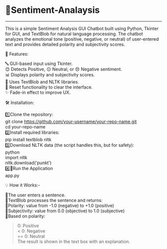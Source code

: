 # 🧠Sentiment-Analaysis
---
This is a simple Sentiment Analysis GUI Chatbot built using Python, Tkinter for GUI, and TextBlob for natural language processing. The chatbot analyzes the emotional tone (positive, negative, or neutral) of user-entered text and provides detailed polarity and subjectivity scores.

📌 Features:<br>

🔤 GUI-based input using Tkinter.<br>
😊 Detects Positive, 😐 Neutral, or 😞 Negative sentiment.<br>
📊 Displays polarity and subjectivity scores.<br>
🧠 Uses TextBlob and NLTK libraries.<br>
🔁 Reset functionality to clear the interface.<br>
✨ Fade-in effect to improve UX.<br>


🛠️ Installation:<br>

1️⃣Clone the repository:<br>
git clone https://github.com/your-username/your-repo-name.git<br>
cd your-repo-name<br>
2️⃣Install required libraries:<br>
pip install textblob nltk<br>
3️⃣Download NLTK data (the script handles this, but for safety):<br>
python<br>
import nltk<br>
nltk.download('punkt')<br>
4️⃣🚀Run the Application<br>
app.py<br>

💡 How it Works:-<br>

🔹The user enters a sentence.<br>
🔹TextBlob processes the sentence and returns:<br>
🔹Polarity: value from -1.0 (negative) to +1.0 (positive)<br>
🔹Subjectivity: value from 0.0 (objective) to 1.0 (subjective)<br>
🔹Based on polarity:<br>
   > 0: Positive<br>
   < 0: Negative<br>
   == 0: Neutral<br>
   The result is shown in the text box with an explanation.<br>
